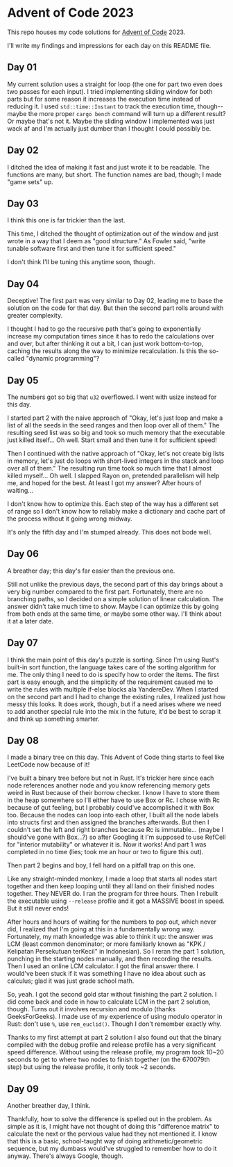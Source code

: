 # Advent of Code 2023

This repo houses my code solutions for [Advent of Code](https://adventofcode.com/) 2023.

I'll write my findings and impressions for each day on this README file.

## Day 01

My current solution uses a straight for loop (the one for part two even does two passes for each input). I tried implementing sliding window for both parts but for some reason it increases the execution time instead of reducing it. I used `std::time::Instant` to track the execution time, though--maybe the more proper `cargo bench` command will turn up a different result? Or maybe that's not it. Maybe the sliding window I implemented was just wack af and I'm actually just dumber than I thought I could possibly be.

## Day 02

I ditched the idea of making it fast and just wrote it to be readable. The functions are many, but short. The function names are bad, though; I made "game sets" up.

## Day 03

I think this one is far trickier than the last.

This time, I ditched the thought of optimization out of the window and just wrote in a way that I deem as "good structure." As Fowler said, "write tunable software first and then tune it for sufficient speed."

I don't think I'll be tuning this anytime soon, though.

## Day 04

Deceptive! The first part was very similar to Day 02, leading me to base the solution on the code for that day. But then the second part rolls around with greater complexity.

I thought I had to go the recursive path that's going to exponentially increase my computation times since it has to redo the calculations over and over, but after thinking it out a bit, I can just work bottom-to-top, caching the results along the way to minimize recalculation. Is this the so-called "dynamic programming"?

## Day 05

The numbers got so big that `u32` overflowed. I went with usize instead for this day.

I started part 2 with the naive approach of "Okay, let's just loop and make a list of all the seeds in the seed ranges and then loop over all of them." The resulting seed list was so big and took so much memory that the executable just killed itself... Oh well. Start small and then tune it for sufficient speed!

Then I continued with the native approach of "Okay, let's not create big lists in memory, let's just do loops with short-lived integers in the stack and loop over all of them." The resulting run time took so much time that I almost killed myself... Oh well. I slapped Rayon on, pretended parallelism will help me, and hoped for the best. At least I got my answer? After hours of waiting...

I don't know how to optimize this. Each step of the way has a different set of range so I don't know how to reliably make a dictionary and cache part of the process without it going wrong midway.

It's only the fifth day and I'm stumped already. This does not bode well.

## Day 06

A breather day; this day's far easier than the previous one.

Still not unlike the previous days, the second part of this day brings about a very big number compared to the first part. Fortunately, there are no branching paths, so I decided on a simple solution of linear calculation. The answer didn't take much time to show. Maybe I can optimize this by going from both ends at the same time, or maybe some other way. I'll think about it at a later date.

## Day 07

I think the main point of this day's puzzle is sorting. Since I'm using Rust's built-in sort function, the language takes care of the sorting algorithm for me. The only thing I need to do is specify how to order the items. The first part is easy enough, and the simplicity of the requirement caused me to write the rules with multiple if-else blocks ala YandereDev. When I started on the second part and I had to change the existing rules, I realized just how messy this looks. It does work, though, but if a need arises where we need to add another special rule into the mix in the future, it'd be best to scrap it and think up something smarter.

## Day 08

I made a binary tree on this day. This Advent of Code thing starts to feel like LeetCode now because of it!

I've built a binary tree before but not in Rust. It's trickier here since each node references another node and you know referencing memory gets weird in Rust because of their borrow checker. I know I have to store them in the heap somewhere so I'll either have to use Box or Rc. I chose with Rc because of gut feeling, but I probably could've accomplished it with Box too. Because the nodes can loop into each other, I built all the node labels into structs first and then assigned the branches afterwards. But then I couldn't set the left and right branches because Rc is immutable... (maybe I should've gone with Box...?) so after Googling it I'm supposed to use RefCell for "interior mutability" or whatever it is. Now it works! And part 1 was completed in no time (lies; took me an hour or two to figure this out).

Then part 2 begins and boy, I fell hard on a pitfall trap on this one.

Like any straight-minded monkey, I made a loop that starts all nodes start together and then keep looping until they all land on their finished nodes together. They NEVER do. I ran the program for three hours. Then I rebuilt the executable using `--release` profile and it got a MASSIVE boost in speed. But it still never ends!

After hours and hours of waiting for the numbers to pop out, which never did, I realized that I'm going at this in a fundamentally wrong way. Fortunately, my math knowledge was able to think it up: the answer was LCM (least common denominator; or more familiarly known as "KPK / Kelipatan Persekutuan terKecil" in Indonesian). So I reran the part 1 solution, punching in the starting nodes manually, and then recording the results. Then I used an online LCM calculator. I got the final answer there. I would've been stuck if it was something I have no idea about such as calculus; glad it was just grade school math.

So, yeah. I got the second gold star without finishing the part 2 solution. I did come back and code in how to calculate LCM in the part 2 solution, though. Turns out it involves recursion and modulo (thanks GeeksForGeeks). I made use of my experience of using modulo operator in Rust: don't use `%`, use `rem_euclid()`. Though I don't remember exactly why.

Thanks to my first attempt at part 2 solution I also found out that the binary compiled with the debug profile and release profile has a very significant speed difference. Without using the release profile, my program took 10~20 seconds to get to where two nodes to finish together (on the 670079th step) but using the release profile, it only took ~2 seconds.

## Day 09

Another breather day, I think.

Thankfully, how to solve the difference is spelled out in the problem. As simple as it is, I might have not thought of doing this "difference matrix" to calculate the next or the pervious value had they not mentioned it. I know that this is a basic, school-taught way of doing arithmetic/geometric sequence, but my dumbass would've struggled to remember how to do it anyway. There's always Google, though.
